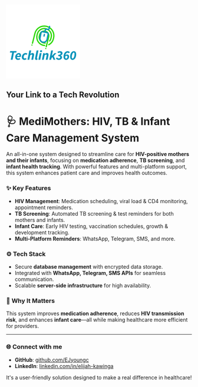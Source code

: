 ![TechLink 360 Logo](./assets/Techlink.png)
## **Your Link to a Tech Revolution**


# 🩺 **MediMothers: HIV, TB & Infant Care Management System**

An all-in-one system designed to streamline care for **HIV-positive mothers and their infants**, focusing on **medication adherence**, **TB screening**, and **infant health tracking**. With powerful features and multi-platform support, this system enhances patient care and improves health outcomes.

### ✨ **Key Features**
- **HIV Management**: Medication scheduling, viral load & CD4 monitoring, appointment reminders.
- **TB Screening**: Automated TB screening & test reminders for both mothers and infants.
- **Infant Care**: Early HIV testing, vaccination schedules, growth & development tracking.
- **Multi-Platform Reminders**: WhatsApp, Telegram, SMS, and more.

### ⚙️ **Tech Stack**
- Secure **database management** with encrypted data storage.
- Integrated with **WhatsApp, Telegram, SMS APIs** for seamless communication.
- Scalable **server-side infrastructure** for high availability.

### 🎯 **Why It Matters**
This system improves **medication adherence**, reduces **HIV transmission risk**, and enhances **infant care**—all while making healthcare more efficient for providers.

---

### 🌐 **Connect with me**
- **GitHub**: [github.com/EJyoungc](https://github.com/EJyoungc)
- **LinkedIn**: [linkedin.com/in/elijah-kawinga](https://www.linkedin.com/in/elijah-kawinga)
<!-- - **Portfolio**: [yourportfolio.com](https://yourportfolio.com) -->

It's a user-friendly solution designed to make a real difference in healthcare!
